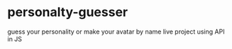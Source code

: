 # personalty-guesser
guess your personality or make your avatar by name  live project using API in JS
